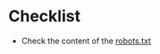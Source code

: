 # Checklist

* Check the content of the [robots.txt](https://github.com/synoa/synoa.github.io/blob/master/documentation/magento/1.x/seo.md)
